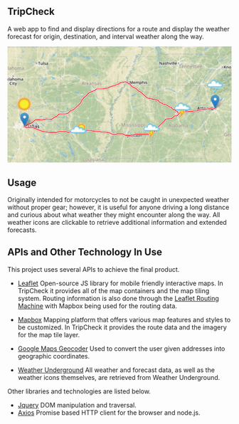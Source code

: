 ## TripCheck

A web app to find and display directions for a route and display the weather forecast for origin, destination, and interval weather along the way.

![Screenshot](https://github.com/jvonessen/TripCheck/blob/master/screenshot.png)

## Usage

Originally intended for motorcycles to not be caught in unexpected weather without proper gear; however, it is useful for anyone driving a long distance and curious about what weather they might encounter along the way. All weather icons are clickable to retrieve additional information and extended forecasts.

## APIs and Other Technology In Use

This project uses several APIs to achieve the final product.

* [Leaflet](leafletjs.com) Open-source JS library for mobile friendly interactive maps. In TripCheck it provides all of the map containers and the map tiling system. Routing information is also done through the [Leaflet Routing Machine](http://www.liedman.net/leaflet-routing-machine/) with Mapbox being used for the routing data.

* [Mapbox](mapbox.com) Mapping platform that offers various map features and styles to be customized. In TripCheck it provides the route data and the imagery for the map tile layer.

* [Google Maps Geocoder](https://developers.google.com/maps/) Used to convert the user given addresses into geographic coordinates.

* [Weather Underground](https://www.wunderground.com/weather/api/d/docs?MR=1) All weather and forecast data, as well as the weather icons themselves, are retrieved from Weather Underground.

Other libraries and technologies are listed below.

* [Jquery](http://jquery.com/) DOM manipulation and traversal.
* [Axios](https://github.com/mzabriskie/axios) Promise based HTTP client for the browser and node.js.
